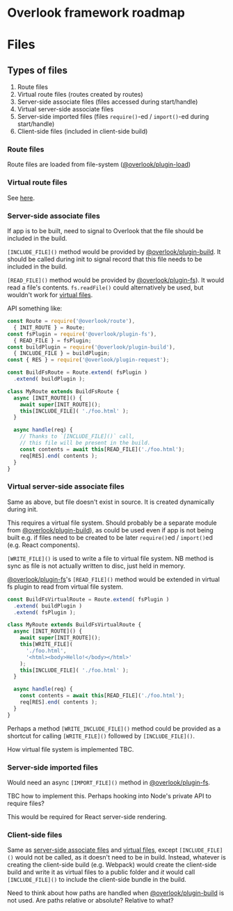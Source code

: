 # Overlook framework roadmap

# Files

## Types of files

1. Route files
2. Virtual route files (routes created by routes)
3. Server-side associate files (files accessed during start/handle)
4. Virtual server-side associate files
5. Server-side imported files (files `require()`-ed / `import()`-ed during start/handle)
6. Client-side files (included in client-side build)

### Route files

Route files are loaded from file-system ([@overlook/plugin-load](https://www.npmjs.com/package/@overlook/plugin-load))

### Virtual route files

See [here](./virtualRoutes.md).

### Server-side associate files

If app is to be built, need to signal to Overlook that the file should be included in the build.

`[INCLUDE_FILE]()` method would be provided by [@overlook/plugin-build](https://www.npmjs.com/package/@overlook/plugin-build). It should be called during init to signal record that this file needs to be included in the build.

`[READ_FILE]()` method would be provided by [@overlook/plugin-fs](https://www.npmjs.com/package/@overlook/plugin-fs)). It would read a file's contents. `fs.readFile()` could alternatively be used, but wouldn't work for [virtual files](#virtual-server-side-associate-files).

API something like:

```js
const Route = require('@overlook/route'),
  { INIT_ROUTE } = Route;
const fsPlugin = require('@overlook/plugin-fs'),
  { READ_FILE } = fsPlugin;
const buildPlugin = require('@overlook/plugin-build'),
  { INCLUDE_FILE } = buildPlugin;
const { RES } = require('@overlook/plugin-request');

const BuildFsRoute = Route.extend( fsPlugin )
  .extend( buildPlugin );

class MyRoute extends BuildFsRoute {
  async [INIT_ROUTE]() {
    await super[INIT_ROUTE]();
    this[INCLUDE_FILE]( './foo.html' );
  }

  async handle(req) {
    // Thanks to `[INCLUDE_FILE]()` call,
    // this file will be present in the build.
    const contents = await this[READ_FILE]('./foo.html');
    req[RES].end( contents );
  }
}
```

### Virtual server-side associate files

Same as above, but file doesn't exist in source. It is created dynamically during init.

This requires a virtual file system. Should probably be a separate module from [@overlook/plugin-build](https://www.npmjs.com/package/@overlook/plugin-build)), as could be used even if app is not being built e.g. if files need to be created to be later `require()`ed / `import()`ed (e.g. React components).

`[WRITE_FILE]()` is used to write a file to virtual file system. NB method is sync as file is not actually written to disc, just held in memory.

[@overlook/plugin-fs](https://www.npmjs.com/package/@overlook/plugin-fs)'s `[READ_FILE]()` method would be extended in virtual fs plugin to read from virtual file system.

```js
const BuildFsVirtualRoute = Route.extend( fsPlugin )
  .extend( buildPlugin )
  .extend( fsPlugin );

class MyRoute extends BuildFsVirtualRoute {
  async [INIT_ROUTE]() {
    await super[INIT_ROUTE]();
    this[WRITE_FILE](
      './foo.html',
      '<html><body>Hello!</body></html>'
    );
    this[INCLUDE_FILE]( './foo.html' );
  }

  async handle(req) {
    const contents = await this[READ_FILE]('./foo.html');
    req[RES].end( contents );
  }
}
```

Perhaps a method `[WRITE_INCLUDE_FILE]()` method could be provided as a shortcut for calling `[WRITE_FILE]()` followed by `[INCLUDE_FILE]()`.

How virtual file system is implemented TBC.

### Server-side imported files

Would need an async `[IMPORT_FILE]()` method in [@overlook/plugin-fs](https://www.npmjs.com/package/@overlook/plugin-fs).

TBC how to implement this. Perhaps hooking into Node's private API to require files?

This would be required for React server-side rendering.

### Client-side files

Same as [server-side associate files](#server-side-associate-files) and [virtual files](#virtual-server-side-associate-files), except `[INCLUDE_FILE]()` would not be called, as it doesn't need to be in build. Instead, whatever is creating the client-side build (e.g. Webpack) would create the client-side build and write it as virtual files to a public folder and *it* would call `[INCLUDE_FILE]()` to include the client-side bundle in the build.

Need to think about how paths are handled when [@overlook/plugin-build](https://www.npmjs.com/package/@overlook/plugin-build) is not used. Are paths relative or absolute? Relative to what?
